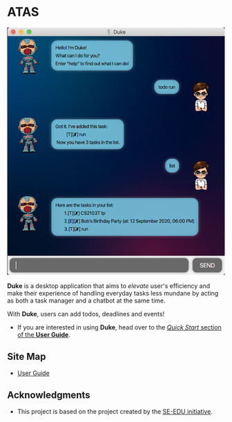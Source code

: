 # ATAS

![Ui](docs/Ui.png)

**Duke** is a desktop application that aims to *elevate* user's efficiency and make their experience of handling everyday tasks less mundane by acting as both a task manager and a chatbot at the same time.

With **Duke**, users can add todos, deadlines and events!

* If you are interested in using **Duke**, head over to the [_Quick Start_ section of the **User Guide**](https://nweiyue.github.io/ip/#quick-start).

## Site Map
* [User Guide](https://nweiyue.github.io/ip/)

## Acknowledgments
* This project is based on the project created by the [SE-EDU initiative](https://se-education.org).
